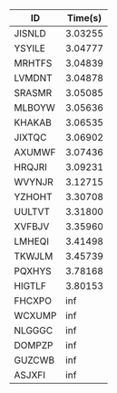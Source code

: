 |ID|Time(s)|
|-|-|
|JISNLD|3.03255|
|YSYILE|3.04777|
|MRHTFS|3.04839|
|LVMDNT|3.04878|
|SRASMR|3.05085|
|MLBOYW|3.05636|
|KHAKAB|3.06535|
|JIXTQC|3.06902|
|AXUMWF|3.07436|
|HRQJRI|3.09231|
|WVYNJR|3.12715|
|YZHOHT|3.30708|
|UULTVT|3.31800|
|XVFBJV|3.35960|
|LMHEQI|3.41498|
|TKWJLM|3.45739|
|PQXHYS|3.78168|
|HIGTLF|3.80153|
|FHCXPO|inf|
|WCXUMP|inf|
|NLGGGC|inf|
|DOMPZP|inf|
|GUZCWB|inf|
|ASJXFI|inf|
